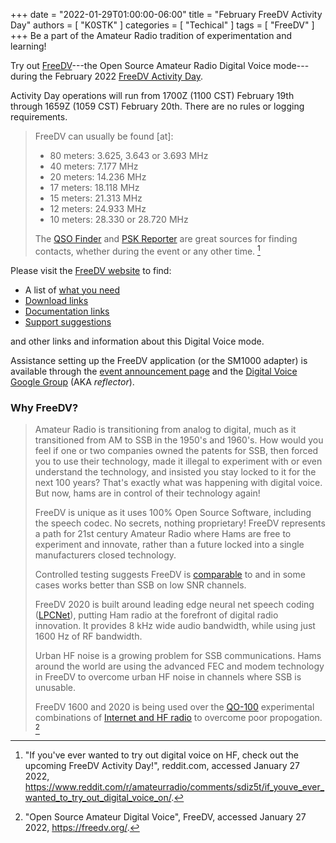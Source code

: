 +++
date = "2022-01-29T01:00:00-06:00"
title = "February FreeDV Activity Day"
authors = [ "K0STK" ]
categories = [ "Techical" ]
tags = [ "FreeDV" ]
+++
Be a part of the Amateur Radio tradition of experimentation and learning!

Try out [FreeDV](https://freedv.org/)---the Open Source Amateur Radio
Digital Voice mode---during the February 2022
[FreeDV Activity Day](https://www.reddit.com/r/amateurradio/comments/sdiz5t/if_youve_ever_wanted_to_try_out_digital_voice_on/).

<!--more-->

Activity Day operations will run from 1700Z (1100 CST) February 19th through
1659Z (1059 CST) February 20th. There are no rules or logging requirements.

>FreeDV can usually be found [at]:
>
> * 80 meters: 3.625, 3.643 or 3.693 MHz
> * 40 meters: 7.177 MHz
> * 20 meters: 14.236 MHz
> * 17 meters: 18.118 MHz
> * 15 meters: 21.313 MHz
> * 12 meters: 24.933 MHz
> * 10 meters: 28.330 or 28.720 MHz
>
>The [QSO Finder](http://qso.freedv.org/) and
>[PSK Reporter](https://pskreporter.info/pskmap?preset&callsign=ZZZZZ&what=all&mode=FREEDV&timerange=86400&mapCenter=35.42719720665788,9.481249999999976,2.1137657244719734)
>are great sources for finding contacts,
>whether during the event or any other time. [^1]

[^1]: "If you've ever wanted to try out digital voice on HF, check out the upcoming FreeDV Activity Day!", reddit.com, accessed January 27 2022, https://www.reddit.com/r/amateurradio/comments/sdiz5t/if_youve_ever_wanted_to_try_out_digital_voice_on/.

Please visit the [FreeDV website](https://freedv.org/) to find:

* A list of [what you need](https://freedv.org/#Here_is_what_you_need:)
* [Download links](https://freedv.org/#Download)
* [Documentation links](https://freedv.org/#Documentation)
* [Support suggestions](https://freedv.org/#Support)

and other links and information about this Digital Voice mode.

Assistance setting up the FreeDV application (or the SM1000 adapter) is
available through the
[event announcement page](https://www.reddit.com/r/amateurradio/comments/sdiz5t/if_youve_ever_wanted_to_try_out_digital_voice_on/)
and the [Digital Voice Google Group](https://groups.google.com/g/digitalvoice)
(AKA *reflector*).

### Why FreeDV?

>Amateur Radio is transitioning from analog to digital, much as it transitioned
>from AM to SSB in the 1950's and 1960's. How would you feel if one or two
>companies owned the patents for SSB, then forced you to use their technology,
>made it illegal to experiment with or even understand the technology, and
>insisted you stay locked to it for the next 100 years? That's exactly what was
>happening with digital voice. But now, hams are in control of their technology
>again!
>
>FreeDV is unique as it uses 100% Open Source Software, including the speech
>codec. No secrets, nothing proprietary! FreeDV represents a path for 21st
>century Amateur Radio where Hams are free to experiment and innovate, rather
>than a future locked into a single manufacturers closed technology.
>
>Controlled testing suggests FreeDV is
>[comparable](https://www.rowetel.com/?p=7779) to and in some cases works
>better than SSB on low SNR channels.
>
>FreeDV 2020 is built around leading edge neural net speech coding
>([LPCNet](http://www.rowetel.com/?p=6639)),
>putting Ham radio at the forefront of digital radio innovation. It provides 8
>kHz wide audio bandwidth, while using just 1600 Hz of RF bandwidth.
>
>Urban HF noise is a growing problem for SSB communications. Hams around the
>world are using the advanced FEC and modem technology in FreeDV to overcome
>urban HF noise in channels where SSB is unusable.
>
>FreeDV 1600 and 2020 is being used over the
>[QO-100](http://www.rowetel.com/?p=6920)
>experimental combinations of [Internet and HF
>radio](http://www.rowetel.com/?p=6946) to overcome poor
>propogation. [^2]

[^2]: "Open Source Amateur Digital Voice", FreeDV, accessed January 27 2022, https://freedv.org/.
